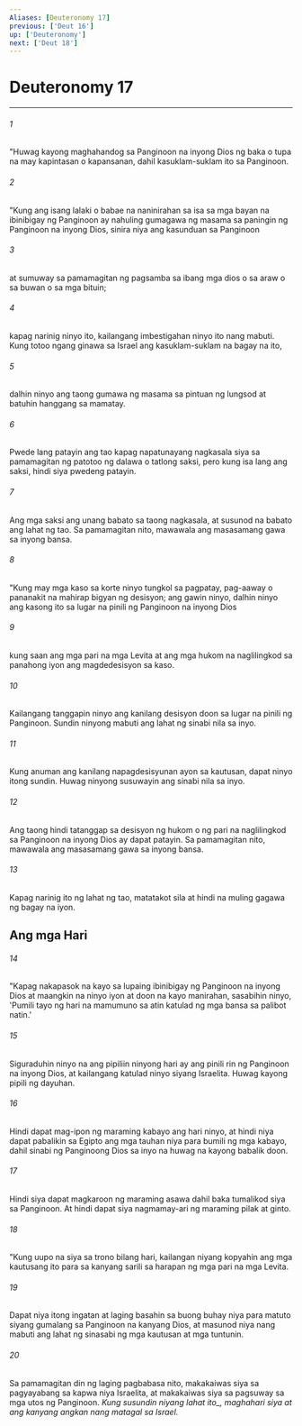 ```yaml
---
Aliases: [Deuteronomy 17]
previous: ['Deut 16']
up: ['Deuteronomy']
next: ['Deut 18']
---
```

# Deuteronomy 17

***






















###### 1 










"Huwag kayong maghahandog sa Panginoon na inyong Dios ng baka o tupa na may kapintasan o kapansanan, dahil kasuklam-suklam ito sa Panginoon. 





















###### 2 










"Kung ang isang lalaki o babae na naninirahan sa isa sa mga bayan na ibinibigay ng Panginoon ay nahuling gumagawa ng masama sa paningin ng Panginoon na inyong Dios, sinira niya ang kasunduan sa Panginoon 





















###### 3 










at sumuway sa pamamagitan ng pagsamba sa ibang mga dios o sa araw o sa buwan o sa mga bituin; 





















###### 4 










kapag narinig ninyo ito, kailangang imbestigahan ninyo ito nang mabuti. Kung totoo ngang ginawa sa Israel ang kasuklam-suklam na bagay na ito, 





















###### 5 










dalhin ninyo ang taong gumawa ng masama sa pintuan ng lungsod at batuhin hanggang sa mamatay. 





















###### 6 










Pwede lang patayin ang tao kapag napatunayang nagkasala siya sa pamamagitan ng patotoo ng dalawa o tatlong saksi, pero kung isa lang ang saksi, hindi siya pwedeng patayin. 





















###### 7 










Ang mga saksi ang unang babato sa taong nagkasala, at susunod na babato ang lahat ng tao. Sa pamamagitan nito, mawawala ang masasamang gawa sa inyong bansa. 





















###### 8 










"Kung may mga kaso sa korte ninyo tungkol sa pagpatay, pag-aaway o pananakit na mahirap bigyan ng desisyon; ang gawin ninyo, dalhin ninyo ang kasong ito sa lugar na pinili ng Panginoon na inyong Dios 





















###### 9 










kung saan ang mga pari na mga Levita at ang mga hukom na naglilingkod sa panahong iyon ang magdedesisyon sa kaso. 





















###### 10 










Kailangang tanggapin ninyo ang kanilang desisyon doon sa lugar na pinili ng Panginoon. Sundin ninyong mabuti ang lahat ng sinabi nila sa inyo. 





















###### 11 










Kung anuman ang kanilang napagdesisyunan ayon sa kautusan, dapat ninyo itong sundin. Huwag ninyong susuwayin ang sinabi nila sa inyo. 





















###### 12 










Ang taong hindi tatanggap sa desisyon ng hukom o ng pari na naglilingkod sa Panginoon na inyong Dios ay dapat patayin. Sa pamamagitan nito, mawawala ang masasamang gawa sa inyong bansa. 





















###### 13 










Kapag narinig ito ng lahat ng tao, matatakot sila at hindi na muling gagawa ng bagay na iyon.

## Ang mga Hari 





















###### 14 










"Kapag nakapasok na kayo sa lupaing ibinibigay ng Panginoon na inyong Dios at maangkin na ninyo iyon at doon na kayo manirahan, sasabihin ninyo, 'Pumili tayo ng hari na mamumuno sa atin katulad ng mga bansa sa palibot natin.' 





















###### 15 










Siguraduhin ninyo na ang pipiliin ninyong hari ay ang pinili rin ng Panginoon na inyong Dios, at kailangang katulad ninyo siyang Israelita. Huwag kayong pipili ng dayuhan. 





















###### 16 










Hindi dapat mag-ipon ng maraming kabayo ang hari ninyo, at hindi niya dapat pabalikin sa Egipto ang mga tauhan niya para bumili ng mga kabayo, dahil sinabi ng Panginoong Dios sa inyo na huwag na kayong babalik doon. 





















###### 17 










Hindi siya dapat magkaroon ng maraming asawa dahil baka tumalikod siya sa Panginoon. At hindi dapat siya nagmamay-ari ng maraming pilak at ginto. 





















###### 18 










"Kung uupo na siya sa trono bilang hari, kailangan niyang kopyahin ang mga kautusang ito para sa kanyang sarili sa harapan ng mga pari na mga Levita. 





















###### 19 










Dapat niya itong ingatan at laging basahin sa buong buhay niya para matuto siyang gumalang sa Panginoon na kanyang Dios, at masunod niya nang mabuti ang lahat ng sinasabi ng mga kautusan at mga tuntunin. 





















###### 20 










Sa pamamagitan din ng laging pagbabasa nito, makakaiwas siya sa pagyayabang sa kapwa niya Israelita, at makakaiwas siya sa pagsuway sa mga utos ng Panginoon. <i class="trans-change">Kung susundin niyang lahat ito_, maghahari siya at ang kanyang angkan nang matagal sa Israel.
